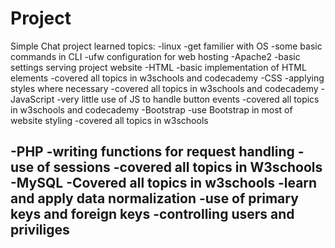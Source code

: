 # Project
Simple Chat project
learned topics:
-linux
	-get familier with OS
	-some basic commands in CLI
	-ufw configuration for web hosting 
-Apache2
	-basic settings serving project website
-HTML
	-basic implementation of HTML elements
	-covered all topics in w3schools and codecademy
-CSS
	-applying styles where necessary
	-covered all topics in w3schools and codecademy
-JavaScript
	-very little use of JS to handle button events
	-covered all topics in w3schools and codecademy
-Bootstrap
	-use Bootstrap in most of website styling
	-covered all topics in w3schools
	
-PHP
	-writing functions for request handling
	-use of sessions
	-covered all topics in W3schools
-MySQL
	-Covered all topics in w3schools
	-learn and apply data normalization
	-use of primary keys and foreign keys
	-controlling users and priviliges
--------------------------------------------------------

